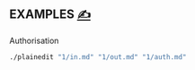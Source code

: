 
## EXAMPLES [<span style='font-size:20px;'>&#x270D;</span>](https://github.com/plainedit/examples/edit/main/DOCS/EXAMPLES.md)

Authorisation
```bash
./plainedit "1/in.md" "1/out.md" "1/auth.md"
```


